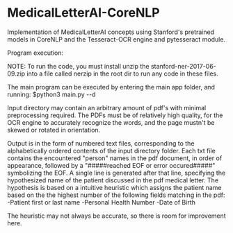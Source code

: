 # MedicalLetterAI-CoreNLP
Implementation of MedicalLetterAI concepts using Stanford's pretrained models in CoreNLP and the Tesseract-OCR engine and pytesseract module.

Program execution:


NOTE:
To run the code, you must install unzip the stanford-ner-2017-06-09.zip into a file called nerzip in the root dir to run any code
in these files.

The main program can be executed by entering the main app folder, and running:
$python3 main.py --d <Path to PDF Directory from this folder>

Input directory may contain an arbitrary amount of pdf's with minimal preprocessing required.
The PDFs must be of relatively high quality, for the OCR engine to accurately recognize the words,
and the page mustn't be skewed or rotated in orientation.

Output is in the form of numbered text files, corresponding to the alphabetically ordered contents of the 
input directory folder.
Each txt file contains the encountered "person" names in the pdf document, in order of appearance,
followed by a "#####reached EOF or error occured#####" symbolizing the EOF.
A single line is generated after that line, specifying the hypothesized name of the patient discussed 
in the pdf medical letter. 
The hypothesis is based on a intuitive heuristic which assigns the patient name based on the the highest number of the following fields matching in the pdf:
  -Patient first or last name
  -Personal Health Number 
  -Date of Birth

The heuristic may not always be accurate, so there is room for improvement here.
